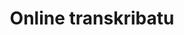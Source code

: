 ---
title: Online transkribatu
description: Online transkribatu
layout: online
url: transkribatu/online
script: transcribeOnline
---
